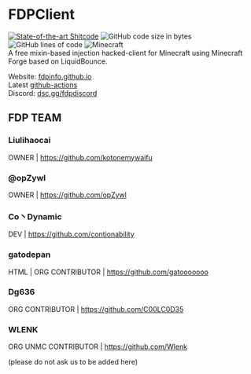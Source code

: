 # FDPClient 
[![State-of-the-art Shitcode](https://img.shields.io/static/v1?label=State-of-the-art&message=Shitcode&color=7B5804)](https://github.com/trekhleb/state-of-the-art-shitcode)
![GitHub code size in bytes](https://img.shields.io/github/languages/code-size/SkidderMC/FDPClient)
![GitHub lines of code](https://tokei.rs/b1/github/SkidderMC/FDPClient)
![Minecraft](https://img.shields.io/badge/game-Minecraft-brightgreen)  
A free mixin-based injection hacked-client for Minecraft using Minecraft Forge based on LiquidBounce.

Website: [fdpinfo.github.io](https://fdpinfo.github.io)  
Latest [github-actions](https://github.com/SkidderMC/FDPClient/actions/workflows/build.yml?query=event%3Apush)  
Discord: [dsc.gg/fdpdiscord](https://dsc.gg/fdpdiscord)

## FDP TEAM

### Liulihaocai
OWNER | https://github.com/kotonemywaifu

 ### @opZywl
OWNER | https://github.com/opZywl

### Co丶Dynamic 
DEV | https://github.com/contionability

### gatodepan
HTML | ORG CONTRIBUTOR | https://github.com/gatooooooo

### Dg636
ORG CONTRIBUTOR | https://github.com/C00LC0D35

### WLENK 
ORG UNMC CONTRIBUTOR | https://github.com/Wlenk

(please do not ask us to be added here)
